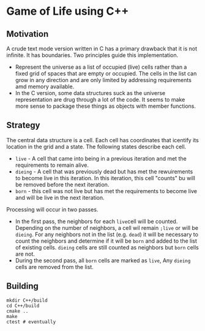 # Game of Life using C++

## Motivation

A crude text mode version written in C has a primary drawback that it is not infinite. It has boundaries. Two principles guide this implementation.

* Represent the universe as a list of occupied (live) cells rather than a fixed grid of spaces that are empty or occupied. The cells in the list can grow in any direction and are only limited by addressing requirements amd memory available.
* In the C version, some data structures suck as the universe representation are drug through a lot of the code. It seems to make more sense to package these things as objects with member functions.

## Strategy

The central data structure is a cell. Each cell has coordinates that icentify its location in the grid and a state. The following states describe each cell.

* `live` - A cell that came into being in a previous iteration and met the requirements to remain alive.
* `dieing` - A cell that was previously dead but has met the rewuirements to become live in this iteration. In this iteration, this cell "counts" bu will be removed before the next iteration.
* `born` - this cell was not live but has met the requirements to become live and will be live in the next iteration.

Processing will occur in two passes.

* In the first pass, the neighbors for each `live`cell will be counted. Depending on the number of neighbors, a cell wil remain `;live` or will be `dieing`. For any neighbors not in the list (e.g. `dead`) it will be necessary to count the neighbors and determine if it will be `born` and added to the list of existing cells. `dieing` cells are still counted as neighbors but `born` cells are not.
* During the second pass, all `born` cells are marked as `live`, Any `dieing` cells are removed from the list.

## Building

```text
mkdir C++/build
cd C++/build
cmake ..
make
ctest # eventually
```